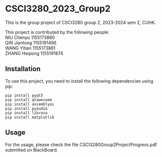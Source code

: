 # CSCI3280_2023_Group2  
This is the group project of CSCI3280 group 2, 2023-2024 sem 2, CUHK.  

This project is contributed by the following people:  
NIU Chenyu	1155173880  
QIN Jiantong	1155191496  
WANG Yitian	1155173881  
ZHANG Heqiong	1155191874

## Installation
To use this project, you need to install the following dependencies using pip:
```
pip install pyqt5
pip install qtawesome
pip install assemblyai
pip install pyaudio  
pip install librosa
pip install matplotlib  
```

## Usage  
For the usage, please check the file CSCI3280Group2ProjectProgress.pdf submitted on BlackBoard.
